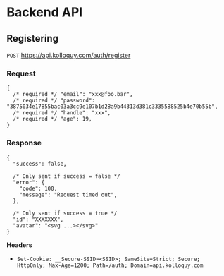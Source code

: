 # Backend API

## Registering
`POST` https://api.kolloquy.com/auth/register

### Request

```json5
{
  /* required */ "email": "xxx@foo.bar",
  /* required */ "password": "3875034e17855bac03a3cc9e107b1d28a9b44313d381c3335588525b4e70b55b",
  /* required */ "handle": "xxx",
  /* required */ "age": 19,
}
```

### Response

```json5
{
  "success": false,
  
  /* Only sent if success = false */
  "error": {
    "code": 100,
    "message": "Request timed out",
  },
  
  /* Only sent if success = true */
  "id": "XXXXXXX",
  "avatar": "<svg ...></svg>"
}
```

**Headers**
* `Set-Cookie: __Secure-SSID=<SSID>; SameSite=Strict; Secure; HttpOnly; Max-Age=1200; Path=/auth; Domain=api.kolloquy.com`